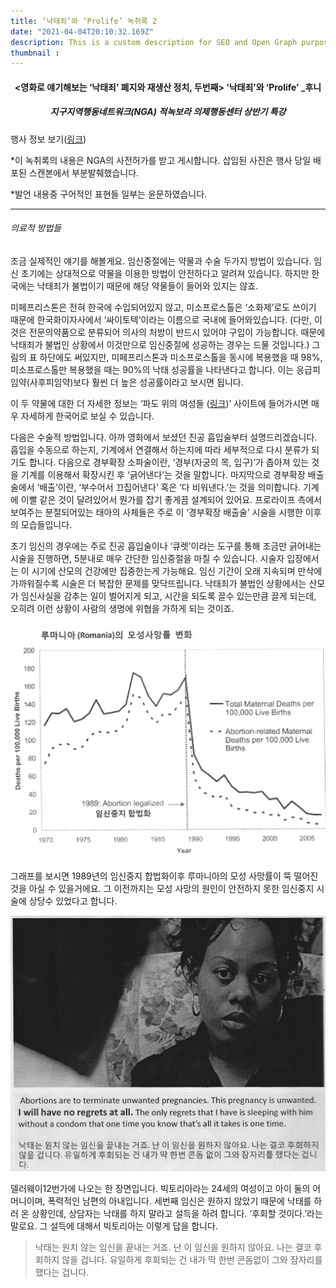 ```yaml
---
title: ‘낙태죄’와 ‘Prolife’ 녹취록 2
date: "2021-04-04T20:10:32.169Z"
description: This is a custom description for SEO and Open Graph purposes
thumbnail :
---
```


<h4 style="text-align:center"> 

<영화로 얘기해보는 ‘낙태죄’ 폐지와 재생산 정치, 두번째> ‘낙태죄’와 ‘Prolife’ _후니 

</h4>

<h5 style="text-align:center"> 

지구지역행동네트워크(NGA) 적녹보라 의제행동센터 상반기 특강

</h5>

행사 정보 보기(<a href="https://twitter.com/NGASF/status/902433006287175680" targt="_blank">링크</a>)

*이 녹취록의 내용은 NGA의 사전허가를 받고 게시합니다.  삽입된 사진은 행사 당일 배포된 스캔본에서 부분발췌했습니다.

*발언 내용중 구어적인 표현들 일부는 윤문하였습니다.

---

###### 의료적 방법들

조금 실제적인 얘기를 해볼게요. 임신중절에는 약물과 수술 두가지 방법이 있습니다. 임신 초기에는 상대적으로 약물을 이용한 방법이 안전하다고 알려져 있습니다. 하지만 한국에는 낙태죄가 불법이기 때문에 해당 약물들이 들어와 있지는 않죠.

미페프리스톤은 전혀 한국에 수입되어있지 않고, 미소프로스톨은 ‘소화제’로도 쓰이기 때문에 한국화이자사에서 ‘싸이토텍’이라는 이름으로 국내에 들어와있습니다. (다만, 이것은 전문의약품으로 분류되어 의사의 처방이 반드시 있어야 구입이 가능합니다. 때문에 낙태죄가 불법인 상황에서 이것만으로 임신중절에 성공하는 경우는 드물 것입니다.) 그림의 표 하단에도 써있지만, 미페프리스톤과 미소프로스톨을 동시에 복용했을 때 98%, 미소프로스톨만 복용했을 때는 90%의 낙태 성공률을 나타낸다고 합니다. 이는 응급피임약(사후피임약)보다 훨씬 더 높은 성공률이라고 보시면 됩니다.

이 두 약물에 대한 더 자세한 정보는 ‘파도 위의 여성들 (<a href="http://www.womenonweb.org">링크</a>)’ 사이트에 들어가시면 매우 자세하게 한국어로 보실 수 있습니다.

다음은 수술적 방법입니다. 아까 영화에서 보셨던 진공 흡입술부터 설명드리겠습니다. 흡입을 수동으로 하는지, 기계에서 연결해서 하는지에 따라 세부적으로 다시 분류가 되기도 합니다. 다음으로 경부확장 소파술이란, ‘경부(자궁의 목, 입구)’가 좁아져 있는 것을 기계를 이용해서 확장시킨 후 ‘긁어낸다’는 것을 말합니다. 마지막으로 경부확장 배출술에서 ‘배출’이란, ‘부수어서 끄집어낸다’ 혹은 ‘다 비워낸다.’는 것을 의미합니다. 기계에 이빨 같은 것이 달려있어서 뭔가를 잡기 좋게끔 설계되어 있어요. 프로라이프 측에서 보여주는 분절되어있는 태아의 사체들은 주로 이 ‘경부확장 배출술’ 시술을 시행한 이후의 모습들입니다.

초기 임신의 경우에는 주로 진공 흡입술이나 ‘큐렛’이라는 도구를 통해 조금만 긁어내는 시술을 진행하면, 5분내로 매우 간단한 임신중절을 마칠 수 있습니다. 시술자 입장에서는 이 시기에 산모의 건강에만 집중한는게 가능해요. 임신 기간이 오래 지속되며 만삭에 가까워질수록 시술은 더 복잡한 문제를 맞닥뜨립니다. 낙태죄가 불법인 상황에서는 산모가 임신사실을 감추는 일이 벌어지게 되고, 시간을 되도록 끌수 있는만큼 끌게 되는데, 오히려 이런 상황이 사람의 생명에 위협을 가하게 되는 것이죠.

![Scan_Pic00061](./Scan_Pic00061.jpg)

그래프를 보시면 1989년의 임신중지 합법화이후 루마니아의 모성 사망률이 뚝 떨어진 것을 아실 수 있을거에요. 그 이전까지는 모성 사망의 원인이 안전하지 못한 임신중지 시술에 상당수 있었다고 합니다.

![Scan_Pic00081](./Scan_Pic00081.jpg)

델러웨이12번가에 나오는 한 장면입니다. 빅토리아라는 24세의 여성이고 아이 둘의 어머니이며, 폭력적인 남편의 아내입니다. 세번째 임신은 원하지 않았기 때문에 낙태를 하러 온 상황인데, 상담자는 낙태를 하지 말라고 설득을 하려 합니다. ‘후회할 것이다.’라는 말로요. 그 설득에 대해서 빅토리아는 이렇게 답을 합니다.

> 낙태는 원치 않는 임신을 끝내는 거죠. 난 이 임신을 원하지 않아요. 나는 결코 후회하지 않을 겁니다. 유일하게 후회되는 건 내가 딱 한번 콘돔없이 그와 잠자리를 했다는 겁니다.





